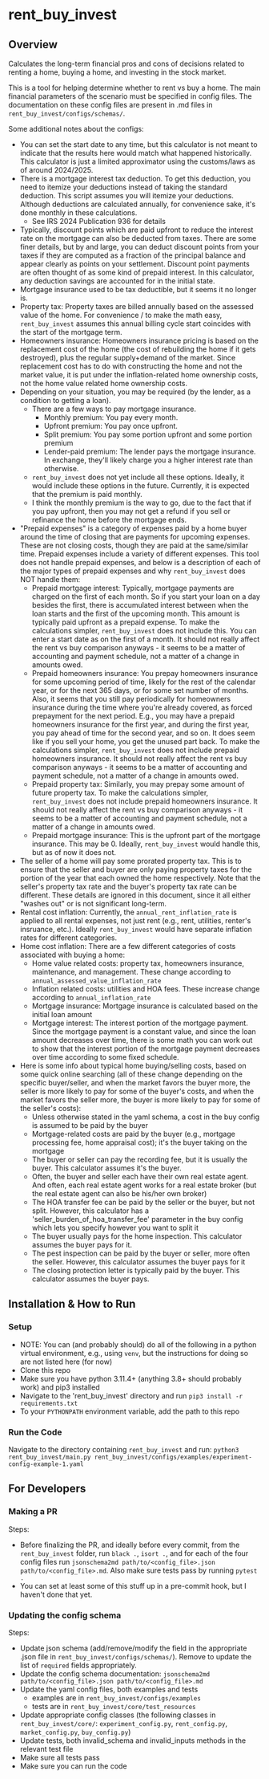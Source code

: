 # rent_buy_invest

## Overview

Calculates the long-term financial pros and cons of decisions related to renting a home, buying a home, and investing in the stock market.

This is a tool for helping determine whether to rent vs buy a home. The main financial parameters of the scenario must be specified in config files. The documentation on these config files are present in .md files in `rent_buy_invest/configs/schemas/`.

Some additional notes about the configs:
- You can set the start date to any time, but this calculator is not meant to indicate that the results here would match what happened historically. This calculator is just a limited approximator using the customs/laws as of around 2024/2025.
- There is a mortgage interest tax deduction. To get this deduction, you need to itemize your deductions instead of taking the standard deduction. This script assumes you will itemize your deductions. Although deductions are calculated annually, for convenience sake, it's done monthly in these calculations.
    - See IRS 2024 Publication 936 for details
- Typically, discount points which are paid upfront to reduce the interest rate on the mortgage can also be deducted from taxes. There are some finer details, but by and large, you can deduct discount points from your taxes if they are computed as a fraction of the principal balance and appear clearly as points on your settlement. Discount point payments are often thought of as some kind of prepaid interest. In this calculator, any deduction savings are accounted for in the initial state.
- Mortgage insurance used to be tax deductible, but it seems it no longer is.
- Property tax: Property taxes are billed annually based on the assessed value of the home. For convenience / to make the math easy, `rent_buy_invest` assumes this annual billing cycle start coincides with the start of the mortgage term.
- Homeowners insurance: Homeowners insurance pricing is based on the replacement cost of the home (the cost of rebuilding the home if it gets destroyed), plus the regular supply+demand of the market. Since replacement cost has to do with constructing the home and not the market value, it is put under the inflation-related home ownership costs, not the home value related home ownership costs.
- Depending on your situation, you may be required (by the lender, as a condition to getting a loan).
    - There are a few ways to pay mortgage insurance.
        - Monthly premium: You pay every month.
        - Upfront premium: You pay once upfront.
        - Split premium: You pay some portion upfront and some portion premium
        - Lender-paid premium: The lender pays the mortgage insurance. In exchange, they'll likely charge you a higher interest rate than otherwise.
    - `rent_buy_invest` does not yet include all these options. Ideally, it would include these options in the future. Currently, it is expected that the premium is paid monthly.
    - I think the monthly premium is the way to go, due to the fact that if you pay upfront, then you may not get a refund if you sell or refinance the home before the mortgage ends.
- "Prepaid expenses" is a category of expenses paid by a home buyer around the time of closing that are payments for upcoming expenses. These are not closing costs, though they are paid at the same/similar time. Prepaid expenses include a variety of different expenses. This tool does not handle prepaid expenses, and below is a description of each of the major types of prepaid expenses and why `rent_buy_invest` does NOT handle them:
    - Prepaid mortgage interest: Typically, mortgage payments are charged on the first of each month. So if you start your loan on a day besides the first, there is accumulated interest between when the loan starts and the first of the upcoming month. This amount is typically paid upfront as a prepaid expense. To make the calculations simpler, `rent_buy_invest` does not include this. You can enter a start date as on the first of a month. It should not really affect the rent vs buy comparison anyways - it seems to be a matter of accounting and payment schedule, not a matter of a change in amounts owed.
    - Prepaid homeowners insurance: You prepay homeowners insurance for some upcoming period of time, likely for the rest of the calendar year, or for the next 365 days, or for some set number of months. Also, it seems that you still pay periodically for homeowners insurance during the time where you're already covered, as forced prepayment for the next period. E.g., you may have a prepaid homeowners insurance for the first year, and during the first year, you pay ahead of time for the second year, and so on. It does seem like if you sell your home, you get the unused part back. To make the calculations simpler, `rent_buy_invest` does not include prepaid homeowners insurance. It should not really affect the rent vs buy comparison anyways - it seems to be a matter of accounting and payment schedule, not a matter of a change in amounts owed.
    - Prepaid property tax: Similarly, you may prepay some amount of future property tax. To make the calculations simpler, `rent_buy_invest` does not include prepaid homeowners insurance. It should not really affect the rent vs buy comparison anyways - it seems to be a matter of accounting and payment schedule, not a matter of a change in amounts owed.
    - Prepaid mortgage insurance: This is the upfront part of the mortgage insurance. This may be 0. Ideally, `rent_buy_invest` would handle this, but as of now it does not.
- The seller of a home will pay some prorated property tax. This is to ensure that the seller and buyer are only paying property taxes for the portion of the year that each owned the home respectively. Note that the seller's property tax rate and the buyer's property tax rate can be different. These details are ignored in this document, since it all either "washes out" or is not significant long-term.
- Rental cost inflation: Currently, the `annual_rent_inflation_rate` is applied to all rental expenses, not just rent (e.g., rent, utilities, renter's insruance, etc.). Ideally `rent_buy_invest` would have separate inflation rates for different categories.
- Home cost inflation: There are a few different categories of costs associated with buying a home:
    - Home value related costs: property tax, homeowners insurance, maintenance, and management. These change according to `annual_assessed_value_inflation_rate`
    - Inflation related costs: utilities and HOA fees. These increase change according to `annual_inflation_rate`
    - Mortgage insurance: Mortgage insurance is calculated based on the initial loan amount
    - Mortgage interest: The interest portion of the mortgage payment. Since the mortgage payment is a constant value, and since the loan amount decreases over time, there is some math you can work out to show that the interest portion of the mortgage payment decreases over time according to some fixed schedule.
- Here is some info about typical home buying/selling costs, based on some quick online searching (all of these change depending on the specific buyer/seller, and when the market favors the buyer more, the seller is more likely to pay for some of the buyer's costs, and when the market favors the seller more, the buyer is more likely to pay for some of the seller's costs):
    - Unless otherwise stated in the yaml schema, a cost in the buy config is assumed to be paid by the buyer
    - Mortgage-related costs are paid by the buyer (e.g., mortgage processing fee, home appraisal cost); it's the buyer taking on the mortgage
    - The buyer or seller can pay the recording fee, but it is usually the buyer. This calculator assumes it's the buyer.
    - Often, the buyer and seller each have their own real estate agent. And often, each real estate agent works for a real estate broker (but the real estate agent can also be his/her own broker)
    - The HOA transfer fee can be paid by the seller or the buyer, but not split. However, this calculator has a 'seller_burden_of_hoa_transfer_fee' parameter in the buy config which lets you specify however you want to split it
    - The buyer usually pays for the home inspection. This calculator assumes the buyer pays for it.
    - The pest inspection can be paid by the buyer or seller, more often the seller. However, this calculator assumes the buyer pays for it
    - The closing protection letter is typically paid by the buyer. This calculator assumes the buyer pays.


## Installation & How to Run

### Setup
- NOTE: You can (and probably should) do all of the following in a python virtual environment, e.g., using `venv`, but the instructions for doing so are not listed here (for now)
- Clone this repo
- Make sure you have python 3.11.4+ (anything 3.8+ should probably work) and pip3 installed
- Navigate to the 'rent_buy_invest' directory and run `pip3 install -r requirements.txt`
- To your `PYTHONPATH` environment variable, add the path to this repo

### Run the Code
Navigate to the directory containing `rent_buy_invest` and run:
`python3 rent_buy_invest/main.py rent_buy_invest/configs/examples/experiment-config-example-1.yaml`

## For Developers

### Making a PR
Steps:
- Before finalizing the PR, and ideally before every commit, from the `rent_buy_invest` folder, run `black .`, `isort .`, and for each of the four config files run `jsonschema2md path/to/<config_file>.json path/to/<config_file>.md`. Also make sure tests pass by running `pytest .`
- You can set at least some of this stuff up in a pre-commit hook, but I haven't done that yet.

### Updating the config schema
Steps:
- Update json schema (add/remove/modify the field in the appropriate .json file in `rent_buy_invest/configs/schemas/`). Remove to update the list of `required` fields appropriately.
- Update the config schema documentation: `jsonschema2md path/to/<config_file>.json path/to/<config_file>.md`
- Update the yaml config files, both examples and tests
    - examples are in `rent_buy_invest/configs/examples`
    - tests are in `rent_buy_invest/core/test_resources`
- Update appropriate config classes (the following classes in `rent_buy_invest/core/`: `experiment_config.py`, `rent_config.py`, `market_config.py`, `buy_config.py`)
- Update tests, both invalid_schema and invalid_inputs methods in the relevant test file
- Make sure all tests pass
- Make sure you can run the code
